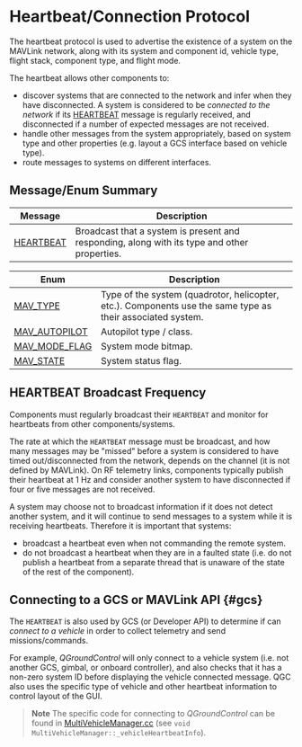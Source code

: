 # Heartbeat/Connection Protocol

The heartbeat protocol is used to advertise the existence of a system on the MAVLink network, along with its system and component id, vehicle type, flight stack, component type, and flight mode.

The heartbeat allows other components to:

- discover systems that are connected to the network and infer when they have disconnected. A system is considered to be *connected to the network* if its [HEARTBEAT](../messages/common.md#HEARTBEAT) message is regularly received, and disconnected if a number of expected messages are not received.
- handle other messages from the system appropriately, based on system type and other properties (e.g. layout a GCS interface based on vehicle type).
- route messages to systems on different interfaces.

## Message/Enum Summary

| Message                                                               | Description                                                                                  |
| --------------------------------------------------------------------- | -------------------------------------------------------------------------------------------- |
| <span id="HEARTBEAT"></span>[HEARTBEAT](../messages/common.md#HEARTBEAT) | Broadcast that a system is present and responding, along with its type and other properties. |

| Enum                                                                            | Description                                                                                                |
| ------------------------------------------------------------------------------- | ---------------------------------------------------------------------------------------------------------- |
| <span id="MAV_TYPE"></span>[MAV_TYPE](../messages/common.md#MAV_TYPE)             | Type of the system (quadrotor, helicopter, etc.). Components use the same type as their associated system. |
| <span id="MAV_AUTOPILOT"></span>[MAV_AUTOPILOT](../messages/common.md#MAV_AUTOPILOT)   | Autopilot type / class.                                                                                    |
| <span id="MAV_MODE_FLAG"></span>[MAV_MODE_FLAG](../messages/common.md#MAV_MODE_FLAG) | System mode bitmap.                                                                                        |
| <span id="MAV_STATE"></span>[MAV_STATE](../messages/common.md#MAV_STATE)           | System status flag.                                                                                        |

## HEARTBEAT Broadcast Frequency

Components must regularly broadcast their `HEARTBEAT` and monitor for heartbeats from other components/systems.

The rate at which the `HEARTBEAT` message must be broadcast, and how many messages may be "missed" before a system is considered to have timed out/disconnected from the network, depends on the channel (it is not defined by MAVLink). On RF telemetry links, components typically publish their heartbeat at 1 Hz and consider another system to have disconnected if four or five messages are not received.

A system may choose not to broadcast information if it does not detect another system, and it will continue to send messages to a system while it is receiving heartbeats. Therefore it is important that systems:

- broadcast a heartbeat even when not commanding the remote system.
- do not broadcast a heartbeat when they are in a faulted state (i.e. do not publish a heartbeat from a separate thread that is unaware of the state of the rest of the component).

## Connecting to a GCS or MAVLink API {#gcs}

The `HEARTBEAT` is also used by GCS (or Developer API) to determine if can *connect to a vehicle* in order to collect telemetry and send missions/commands.

For example, *QGroundControl* will only connect to a vehicle system (i.e. not another GCS, gimbal, or onboard controller), and also checks that it has a non-zero system ID before displaying the vehicle connected message. QGC also uses the specific type of vehicle and other heartbeat information to control layout of the GUI.

> **Note** The specific code for connecting to *QGroundControl* can be found in [MultiVehicleManager.cc](https://github.com/mavlink/qgroundcontrol/blob/master/src/Vehicle/MultiVehicleManager.cc) (see `void MultiVehicleManager::_vehicleHeartbeatInfo`).